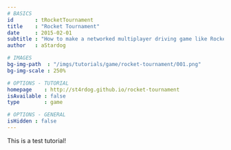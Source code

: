 ```yaml
---
# BASICS
id       : tRocketTournament
title    : "Rocket Tournament"
date     : 2015-02-01
subtitle : "How to make a networked multiplayer driving game like Rocket League!"
author   : aStardog

# IMAGES
bg-img-path  : "/imgs/tutorials/game/rocket-tournament/001.png"
bg-img-scale : 250%

# OPTIONS - TUTORIAL
homepage    : http://st4rdog.github.io/rocket-tournament
isAvailable : false
type        : game

# OPTIONS - GENERAL
isHidden : false
---
```

This is a test tutorial!